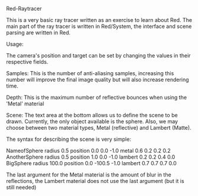 Red-Raytracer

This is a very basic ray tracer written as an exercise to learn about Red.
The main part of the ray tracer is written in Red/System, the interface and 
scene parsing are written in Red.

Usage:

The camera's position and target can be set by changing the values in their respective fields.

Samples: This is the number of anti-aliasing samples, increasing this number will improve the final 
image quality but will also increase rendering time.

Depth: This is the maximum number of reflective bounces when using the 'Metal' material

Scene: The text area at the bottom allows us to define the scene to be drawn. Currently, the only 
object available is the sphere. Also, we may choose between two material types, Metal (reflective) and
Lambert (Matte).

The syntax for describing the scene is very simple:

NameofSphere radius 0.5 position 0.0 0.0 -1.0 metal 0.6 0.2 0.2 0.2
AnotherSphere radius 0.5 position 1.0 0.0 -1.0 lambert 0.2 0.2 0.4 0.0
BigSphere radius 100.0 position 0.0 -100.5 -1.0 lambert 0.7 0.7 0.7 0.0

The last argument for the Metal material is the amount of blur in the reflections, the Lambert material
does not use the last argument (but it is still needed)



